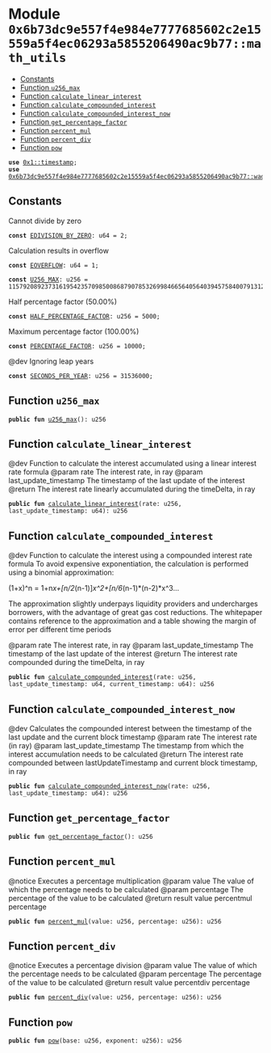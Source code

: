 
<a id="0x6b73dc9e557f4e984e7777685602c2e15559a5f4ec06293a5855206490ac9b77_math_utils"></a>

# Module `0x6b73dc9e557f4e984e7777685602c2e15559a5f4ec06293a5855206490ac9b77::math_utils`



-  [Constants](#@Constants_0)
-  [Function `u256_max`](#0x6b73dc9e557f4e984e7777685602c2e15559a5f4ec06293a5855206490ac9b77_math_utils_u256_max)
-  [Function `calculate_linear_interest`](#0x6b73dc9e557f4e984e7777685602c2e15559a5f4ec06293a5855206490ac9b77_math_utils_calculate_linear_interest)
-  [Function `calculate_compounded_interest`](#0x6b73dc9e557f4e984e7777685602c2e15559a5f4ec06293a5855206490ac9b77_math_utils_calculate_compounded_interest)
-  [Function `calculate_compounded_interest_now`](#0x6b73dc9e557f4e984e7777685602c2e15559a5f4ec06293a5855206490ac9b77_math_utils_calculate_compounded_interest_now)
-  [Function `get_percentage_factor`](#0x6b73dc9e557f4e984e7777685602c2e15559a5f4ec06293a5855206490ac9b77_math_utils_get_percentage_factor)
-  [Function `percent_mul`](#0x6b73dc9e557f4e984e7777685602c2e15559a5f4ec06293a5855206490ac9b77_math_utils_percent_mul)
-  [Function `percent_div`](#0x6b73dc9e557f4e984e7777685602c2e15559a5f4ec06293a5855206490ac9b77_math_utils_percent_div)
-  [Function `pow`](#0x6b73dc9e557f4e984e7777685602c2e15559a5f4ec06293a5855206490ac9b77_math_utils_pow)


<pre><code><b>use</b> <a href="">0x1::timestamp</a>;
<b>use</b> <a href="wad_ray_math.md#0x6b73dc9e557f4e984e7777685602c2e15559a5f4ec06293a5855206490ac9b77_wad_ray_math">0x6b73dc9e557f4e984e7777685602c2e15559a5f4ec06293a5855206490ac9b77::wad_ray_math</a>;
</code></pre>



<a id="@Constants_0"></a>

## Constants


<a id="0x6b73dc9e557f4e984e7777685602c2e15559a5f4ec06293a5855206490ac9b77_math_utils_EDIVISION_BY_ZERO"></a>

Cannot divide by zero


<pre><code><b>const</b> <a href="math_utils.md#0x6b73dc9e557f4e984e7777685602c2e15559a5f4ec06293a5855206490ac9b77_math_utils_EDIVISION_BY_ZERO">EDIVISION_BY_ZERO</a>: u64 = 2;
</code></pre>



<a id="0x6b73dc9e557f4e984e7777685602c2e15559a5f4ec06293a5855206490ac9b77_math_utils_EOVERFLOW"></a>

Calculation results in overflow


<pre><code><b>const</b> <a href="math_utils.md#0x6b73dc9e557f4e984e7777685602c2e15559a5f4ec06293a5855206490ac9b77_math_utils_EOVERFLOW">EOVERFLOW</a>: u64 = 1;
</code></pre>



<a id="0x6b73dc9e557f4e984e7777685602c2e15559a5f4ec06293a5855206490ac9b77_math_utils_U256_MAX"></a>



<pre><code><b>const</b> <a href="math_utils.md#0x6b73dc9e557f4e984e7777685602c2e15559a5f4ec06293a5855206490ac9b77_math_utils_U256_MAX">U256_MAX</a>: u256 = 115792089237316195423570985008687907853269984665640564039457584007913129639935;
</code></pre>



<a id="0x6b73dc9e557f4e984e7777685602c2e15559a5f4ec06293a5855206490ac9b77_math_utils_HALF_PERCENTAGE_FACTOR"></a>

Half percentage factor (50.00%)


<pre><code><b>const</b> <a href="math_utils.md#0x6b73dc9e557f4e984e7777685602c2e15559a5f4ec06293a5855206490ac9b77_math_utils_HALF_PERCENTAGE_FACTOR">HALF_PERCENTAGE_FACTOR</a>: u256 = 5000;
</code></pre>



<a id="0x6b73dc9e557f4e984e7777685602c2e15559a5f4ec06293a5855206490ac9b77_math_utils_PERCENTAGE_FACTOR"></a>

Maximum percentage factor (100.00%)


<pre><code><b>const</b> <a href="math_utils.md#0x6b73dc9e557f4e984e7777685602c2e15559a5f4ec06293a5855206490ac9b77_math_utils_PERCENTAGE_FACTOR">PERCENTAGE_FACTOR</a>: u256 = 10000;
</code></pre>



<a id="0x6b73dc9e557f4e984e7777685602c2e15559a5f4ec06293a5855206490ac9b77_math_utils_SECONDS_PER_YEAR"></a>

@dev Ignoring leap years


<pre><code><b>const</b> <a href="math_utils.md#0x6b73dc9e557f4e984e7777685602c2e15559a5f4ec06293a5855206490ac9b77_math_utils_SECONDS_PER_YEAR">SECONDS_PER_YEAR</a>: u256 = 31536000;
</code></pre>



<a id="0x6b73dc9e557f4e984e7777685602c2e15559a5f4ec06293a5855206490ac9b77_math_utils_u256_max"></a>

## Function `u256_max`



<pre><code><b>public</b> <b>fun</b> <a href="math_utils.md#0x6b73dc9e557f4e984e7777685602c2e15559a5f4ec06293a5855206490ac9b77_math_utils_u256_max">u256_max</a>(): u256
</code></pre>



<a id="0x6b73dc9e557f4e984e7777685602c2e15559a5f4ec06293a5855206490ac9b77_math_utils_calculate_linear_interest"></a>

## Function `calculate_linear_interest`

@dev Function to calculate the interest accumulated using a linear interest rate formula
@param rate The interest rate, in ray
@param last_update_timestamp The timestamp of the last update of the interest
@return The interest rate linearly accumulated during the timeDelta, in ray


<pre><code><b>public</b> <b>fun</b> <a href="math_utils.md#0x6b73dc9e557f4e984e7777685602c2e15559a5f4ec06293a5855206490ac9b77_math_utils_calculate_linear_interest">calculate_linear_interest</a>(rate: u256, last_update_timestamp: u64): u256
</code></pre>



<a id="0x6b73dc9e557f4e984e7777685602c2e15559a5f4ec06293a5855206490ac9b77_math_utils_calculate_compounded_interest"></a>

## Function `calculate_compounded_interest`

@dev Function to calculate the interest using a compounded interest rate formula
To avoid expensive exponentiation, the calculation is performed using a binomial approximation:

(1+x)^n = 1+n*x+[n/2*(n-1)]*x^2+[n/6*(n-1)*(n-2)*x^3...

The approximation slightly underpays liquidity providers and undercharges borrowers, with the advantage of great
gas cost reductions. The whitepaper contains reference to the approximation and a table showing the margin of
error per different time periods

@param rate The interest rate, in ray
@param last_update_timestamp The timestamp of the last update of the interest
@return The interest rate compounded during the timeDelta, in ray


<pre><code><b>public</b> <b>fun</b> <a href="math_utils.md#0x6b73dc9e557f4e984e7777685602c2e15559a5f4ec06293a5855206490ac9b77_math_utils_calculate_compounded_interest">calculate_compounded_interest</a>(rate: u256, last_update_timestamp: u64, current_timestamp: u64): u256
</code></pre>



<a id="0x6b73dc9e557f4e984e7777685602c2e15559a5f4ec06293a5855206490ac9b77_math_utils_calculate_compounded_interest_now"></a>

## Function `calculate_compounded_interest_now`

@dev Calculates the compounded interest between the timestamp of the last update and the current block timestamp
@param rate The interest rate (in ray)
@param last_update_timestamp The timestamp from which the interest accumulation needs to be calculated
@return The interest rate compounded between lastUpdateTimestamp and current block timestamp, in ray


<pre><code><b>public</b> <b>fun</b> <a href="math_utils.md#0x6b73dc9e557f4e984e7777685602c2e15559a5f4ec06293a5855206490ac9b77_math_utils_calculate_compounded_interest_now">calculate_compounded_interest_now</a>(rate: u256, last_update_timestamp: u64): u256
</code></pre>



<a id="0x6b73dc9e557f4e984e7777685602c2e15559a5f4ec06293a5855206490ac9b77_math_utils_get_percentage_factor"></a>

## Function `get_percentage_factor`



<pre><code><b>public</b> <b>fun</b> <a href="math_utils.md#0x6b73dc9e557f4e984e7777685602c2e15559a5f4ec06293a5855206490ac9b77_math_utils_get_percentage_factor">get_percentage_factor</a>(): u256
</code></pre>



<a id="0x6b73dc9e557f4e984e7777685602c2e15559a5f4ec06293a5855206490ac9b77_math_utils_percent_mul"></a>

## Function `percent_mul`

@notice Executes a percentage multiplication
@param value The value of which the percentage needs to be calculated
@param percentage The percentage of the value to be calculated
@return result value percentmul percentage


<pre><code><b>public</b> <b>fun</b> <a href="math_utils.md#0x6b73dc9e557f4e984e7777685602c2e15559a5f4ec06293a5855206490ac9b77_math_utils_percent_mul">percent_mul</a>(value: u256, percentage: u256): u256
</code></pre>



<a id="0x6b73dc9e557f4e984e7777685602c2e15559a5f4ec06293a5855206490ac9b77_math_utils_percent_div"></a>

## Function `percent_div`

@notice Executes a percentage division
@param value The value of which the percentage needs to be calculated
@param percentage The percentage of the value to be calculated
@return result value percentdiv percentage


<pre><code><b>public</b> <b>fun</b> <a href="math_utils.md#0x6b73dc9e557f4e984e7777685602c2e15559a5f4ec06293a5855206490ac9b77_math_utils_percent_div">percent_div</a>(value: u256, percentage: u256): u256
</code></pre>



<a id="0x6b73dc9e557f4e984e7777685602c2e15559a5f4ec06293a5855206490ac9b77_math_utils_pow"></a>

## Function `pow`



<pre><code><b>public</b> <b>fun</b> <a href="math_utils.md#0x6b73dc9e557f4e984e7777685602c2e15559a5f4ec06293a5855206490ac9b77_math_utils_pow">pow</a>(base: u256, exponent: u256): u256
</code></pre>
